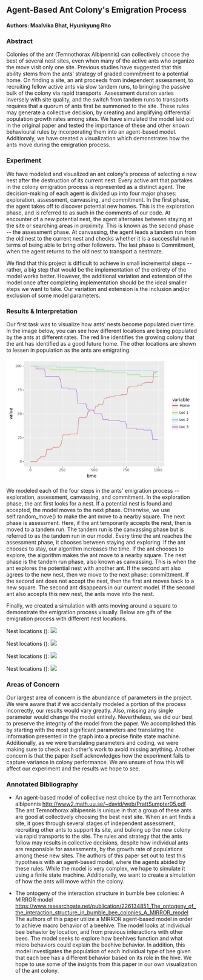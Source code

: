 ## Agent-Based Ant Colony's Emigration Process
#### Authors: Maalvika Bhat, Hyunkyung Rho

### Abstract
Colonies of the ant (Temnothorax Albipennis) can collectively choose the best of several nest sites, even when many of the active ants who organize the move visit only one site. Previous studies have suggested that this ability stems from the ants’ strategy of graded commitment to a potential home. On finding a site, an ant proceeds from independent assessment, to recruiting fellow active ants via slow tandem runs, to bringing the passive bulk of the colony via rapid transports. Assessment duration varies inversely with site quality, and the switch from tandem runs to transports requires that a quorum of ants first be summoned to the site. These rules may generate a collective decision, by creating and amplifying differential population growth rates among sites. We have simulated the model laid out in the original paper and tested the importance of these and other known behavioural rules by incorporating them into an agent-based model. Additionaly, we have created a visualization which demonstrates how the ants move during the emigration process.

### Experiment
We have modeled and visualized an ant colony's process of selecting a new nest after the destruction of its current nest. Every active ant that partakes in the colony emigration process is represented as a distinct agent. The decision-making of each agent is divided up into four major phases: exploration, assessment, canvassing, and commitment. In the first phase, the agent takes off to discover potential new homes. This is the exploration phase, and is referred to as such in the comments of our code. At encounter of a new potential nest, the agent alternates between staying at the site or searching areas in proximity. This is known as the second phase -- the assessment phase. At canvassing, the agent leads a tandem run from the old nest to the current nest and checks whether it is a successful run in terms of being able to bring other followers. The last phase is Commitment, when the agent returns to the old nest to transport a nestmate. 

We find that this  project is difficult to achieve in small incremental steps -- rather, a big step that would be the implementation of the entirety of the model works better. However, the additional variation and extension of the model once after completing implementation should be the ideal smaller steps we want to take. Our variation and extension is the inclusion and/or exclusion of some model parameters. 


### Results & Interpretation
Our first task was to visualize how ants' nests become populated over time. In the image below, you can see how different locations are being populated by the ants at different rates. The red line identifies the growing colony that the ant has identified as a good future home. The other locations are shown to lessen in population as the ants are emigrating.

<img src="https://github.com/maalvikabhat/agent-based-ant-colony/blob/main/pictures/nest_population_over_time.png">

We modeled each of the four steps in the ants' emigration process -- exploration, assessment, canvassing, and commitment. In the exploration phase, the ant first looks for a nest. If a potential nest is found and accepted, the model moves to the next phase. Otherwise, we use self.random_move() to make the ant move to a nearby square. The next phase is assessment. Here, if the ant temporarily accepts the nest, then is moved to a tandem run. The tandem run is the canvassing phase but is referred to as the tandem run in our model. Every time the ant reaches the assessment phase, it chooses between staying and exploring. If the ant chooses to stay, our algorithm increases the time. If the ant chooses to explore, the algorithm makes the ant move to a nearby square. The nest phase is the tandem run phase, also known as canvassing. This is when the ant explores the potential nest with another ant. If the second ant also agrees to the new nest, then we move to the next phase: committment. If the second ant does not accept the nest, then the first ant moves back to a new square. The second ant disappears in our current model. If the second ant also accepts this new nest, the ants move into the nest. 

Finally, we created a simulation with ants moving around a square to demonstrate the emigration process visually. Below are gifs of the emigration process with different nest locations.  

Nest locations (): 
<img src="https://github.com/maalvikabhat/agent-based-ant-colony/blob/main/pictures/.png">

Nest locations (): 
<img src="https://github.com/maalvikabhat/agent-based-ant-colony/blob/main/pictures/.png">

Nest locations (): 
<img src="https://github.com/maalvikabhat/agent-based-ant-colony/blob/main/pictures/.png">

Nest locations (): 
<img src="https://github.com/maalvikabhat/agent-based-ant-colony/blob/main/pictures/.png">


### Areas of Concern
Our largest area of concern is the abundance of parameters in the project. We were aware that if we accidentally modeled a portion of the process incorrectly, our results would vary greatly. Also, missing any single parameter would change the model entirely. Nevertheless, we did our best to preserve the integrity of the model from the paper. We accomplished this by starting with the most significant parameters and translating the information presented in the graph into a precise finite state machine. Additionally, as we were translating parameters and coding, we were making sure to check each other's work to avoid missing anything. 
Another concern is that the paper itself acknowledges how the experiment fails to capture variance in colony performance. We are unsure of how this will affect our experiment and the results we hope to see. 

### Annotated Bibliography 
- An agent-based model of collective nest choice by the ant Temnothorax albipennis
http://www2.math.uu.se/~david/web/PrattSumpter05.pdf </br>
The ant Temnothorax albipennis is unique in that a group of these ants are good at collectively choosing the best nest site. When an ant finds a site, it goes through several stages of independent assessment, recruiting other ants to support its site, and bulking up the new colony via rapid transports to the site. The rules and strategy that the ants follow may results in collective decisions, despite how individual ants are responsible for assessments, by the growth rate of populations among these new sites. The authors of this paper set out to test this hypothesis with an agent-based model, where the agents abided by these rules. While the model is very complex, we hope to simulate it using a finite state machine. Additionally, we want to create a simulation of how the ants will move within the colony. 

- The ontogeny of the interaction structure in bumble bee colonies: A MIRROR model  
https://www.researchgate.net/publication/226134851_The_ontogeny_of_the_interaction_structure_in_bumble_bee_colonies_A_MIRROR_model </br>
The authors of this paper utilize a MIRROR agent-based model in order to achieve macro behavior of a beehive. The model looks at individual bee behavior by location, and from previous interactions with other bees. The model seeks to explore how beehives function and what micro behaviors could explain the beehive behavior. In addition, this model investigates the population of each individual type of bee given that each bee has a different behavior based on its role in the hive. We hope to use some of the insights from this paper in our own visualization of the ant colony.
